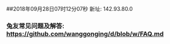 ##2018年09月28日07时12分07秒 新址: 142.93.80.0
### 兔友常见问题及解答: https://github.com/wanggonging/d/blob/w/FAQ.md
